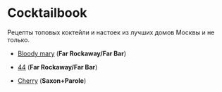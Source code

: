 # Cocktailbook

Рецепты топовых коктейли и настоек из лучших домов Москвы и не только.

* [Bloody mary](https://github.com/danila-initiative/cocktailbook/blob/main/bloody%20mary.md)  (**Far Rockaway/Far Bar**)

* [44](https://github.com/danila-initiative/cocktailbook/blob/main/44.md) (**Far Rockaway/Far Bar**)
  
* [Cherry](https://github.com/danila-initiative/cocktailbook/blob/main/Cherry.md) (**Saxon+Parole**)
